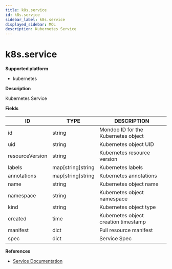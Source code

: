 ```yaml
---
title: k8s.service
id: k8s.service
sidebar_label: k8s.service
displayed_sidebar: MQL
description: Kubernetes Service
---
```


# k8s.service

**Supported platform**

- kubernetes

**Description**

Kubernetes Service

**Fields**

| ID              | TYPE              | DESCRIPTION                          |
| --------------- | ----------------- | ------------------------------------ |
| id              | string            | Mondoo ID for the Kubernetes object  |
| uid             | string            | Kubernetes object UID                |
| resourceVersion | string            | Kubernetes resource version          |
| labels          | map[string]string | Kubernetes labels                    |
| annotations     | map[string]string | Kubernetes annotations               |
| name            | string            | Kubernetes object name               |
| namespace       | string            | Kubernetes object namespace          |
| kind            | string            | Kubernetes object type               |
| created         | time              | Kubernetes object creation timestamp |
| manifest        | dict              | Full resource manifest               |
| spec            | dict              | Service Spec                         |

**References**

- [Service Documentation](https://kubernetes.io/docs/concepts/services-networking/service/)
